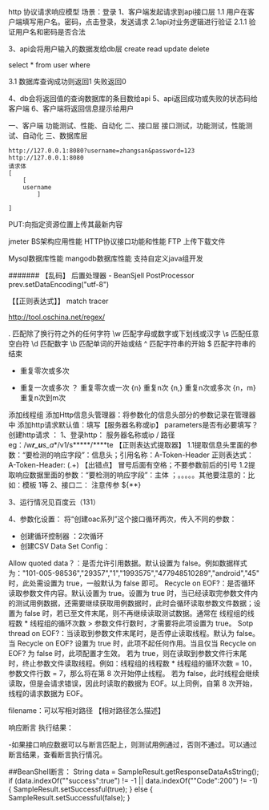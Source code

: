 http 协议请求响应模型
场景：登录
1、客户端发起请求到api接口层
   1.1 用户在客户端填写用户名。密码，点击登录，发送请求
   2.1api对业务逻辑进行验证
      2.1.1 验证用户名和密码是否合法
  
3、api会将用户输入的数据发给db层
create read  update  delete

select * from user where 

3.1 数据库查询成功则返回1 失败返回0

4、db会将返回值的查询数据库的条目数给api
5、api返回成功或失败的状态码给客户端
6、客户端将返回信息提示给用户

一、客户端
    功能测试、性能、自动化
二、接口层
    接口测试，功能测试，性能测试、自动化
三、数据库层
    
    http://127.0.0.1:8080?username=zhangsan&password=123
    http://127.0.0.1:8080
    请求体
    [
        [
        username
            ]
    
    ]
 
 PUT:向指定资源位置上传其最新内容
 
 jmeter
 BS架构应用性能
 HTTP协议接口功能和性能
 FTP 上传下载文件
 
 Mysql数据库性能
 mangodb数据库性能
 支持自定义java组开发
 
 
 
 
 
 #######
【乱码】
 后置处理器 - BeanSjell PostProcessor
 prev.setDataEncoding("utf-8")
 
 
 【【正则表达式】】
 match tracer
 
 http://tool.oschina.net/regex/
 
 .    匹配除了换行符之外的任何字符
 \w   匹配字母或数字或下划线或汉字
 \s   匹配任意空白符
 \d   匹配数字
 \b   匹配单词的开始或结
 ^    匹配字符串的开始
 $    匹配字符串的结束
 
 *    重复零次或多次
 +    重复一次或多次
 ？   重复零次或一次
 {n}  重复n次
 {n,} 重复n次或多次
 {n，m} 重复n次到m次
 
 
 添加线程组
 添加Http信息头管理器：将参数化的信息头部分的参数记录在管理器中
 添加http请求默认值：填写【服务器名称或ip】   parameters是否有必要填写？
 创建http请求 ：
 1、登录http： 服务器名称或ip  /  路径eg：/w***r_u**s_a**/v1/s*****/****te
     【正则表达式提取器】
     1.1提取信息头里面的参数：“要检测的响应字段”：信息头；引用名称：A-Token-Header  正则表达式：A-Token-Header: (.+)  【出错点】 冒号后面有空格；不要参数前后的引号
     1.2提取响应数据里面的参数：“要检测的响应字段”：主体 ；。。。。。其他要注意的：比如：模板  $1$等
2、接口二：
      注意传参 ${**}
      
3、运行情况见百度云（131）

4、参数化设置：
   将“创建oac系列”这个接口循环两次，传入不同的参数：
   - 创建循环控制器 ：2次循环
   - 创建CSV Data Set Config： 
   
   Allow quoted data？：是否允许引用数据。默认设置为 false。例如数据样式为："101-005-98536","29357","1","1993575","477948510289","android","45" 时，此处需设置为 true，一般默认为 false 即可。
   Recycle on EOF?：是否循环读取参数文件内容。默认设置为 true。设置为 true 时，当已经读取完参数文件内的测试用例数据，还需要继续获取用例数据时，此时会循环读取参数文件数据；设置为 false 时，若已至文件末尾，则不再继续读取测试数据。通常在 线程组的线程数 * 线程组的循环次数 > 参数文件行数时，才需要将此项设置为 true。
   Sotp thread on EOF?：当读取到参数文件末尾时，是否停止读取线程。默认为 false。当 Recycle on EOF?  设置为 true 时，此项不起任何作用。当且仅当 Recycle on EOF? 为 false 时，此项配置才生效。
                        若为 true，则在读取到参数文件行末尾时，终止参数文件读取线程。例如：线程组的线程数 * 线程组的循环次数 = 10，参数文件行数 = 7，那么将在第 8 次开始停止线程。
                        若为 false，此时线程会继续读取，但是会请求错误，因此时读取的数据为 EOF。以上同例，自第 8 次开始，线程的请求数据为 EOF。
   
 
 filename：可以写相对路径 【相对路径怎么描述】
 
 
 响应断言 执行结果：

   -如果接口响应数据可以与断言匹配上，则测试用例通过，否则不通过。可以通过断言结果，查看断言执行情况。
   
   
 ##BeanShell断言：
 String data = SampleResult.getResponseDataAsString();
if (data.indexOf("\"success\":true") != -1 || data.indexOf("\"Code\":200") != -1) {
    SampleResult.setSuccessful(true); 
}
else {
    SampleResult.setSuccessful(false); 
}
